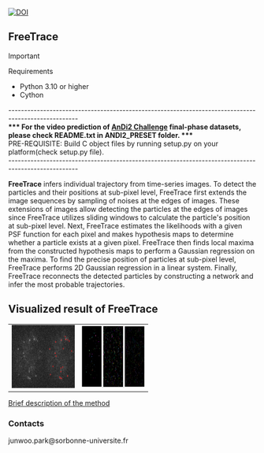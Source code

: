[![DOI](https://zenodo.org/badge/DOI/10.5281/zenodo.13336251.svg)](https://doi.org/10.5281/zenodo.13336251)
## FreeTrace

> [!IMPORTANT]  
> Requirements </br>
> - Python 3.10 or higher</br>
> - Cython</br>

---------------------------------------------------------------------------------------------------- </br>
<b>*** For the video prediction of [AnDi2 Challenge](http://andi-challenge.org/challenge-2024/#andi2seminar) final-phase datasets, please check README.txt in ANDI2_PRESET folder. ***</b></br>
PRE-REQUISITE: Build C object files by running setup.py on your platform(check setup.py file).</br>
---------------------------------------------------------------------------------------------------- </br>

<b>FreeTrace</b> infers individual trajectory from time-series images. To detect the particles and their positions at sub-pixel level, FreeTrace first extends the image sequences by sampling of noises at the edges of images. These extensions of images allow detecting the particles at the edges of images since FreeTrace utilizes sliding windows to calculate the particle's position at sub-pixel level. Next, FreeTrace estimates the likelihoods with a given PSF function for each pixel and makes hypothesis maps to determine whether a particle exists at a given pixel. FreeTrace then finds local maxima from the constructed hypothesis maps to perform a Gaussian regression on the maxima. To find the precise position of particles at sub-pixel level, FreeTrace performs 2D Gaussian regression in a linear system. Finally, FreeTrace reconnects the detected particles by constructing a network and infer the most probable trajectories.

<h2>Visualized result of FreeTrace</h2>
<table border="0"> 
        <tr> 
            <td><img src="https://github.com/JunwooParkSaribu/FreeTrace/blob/main/tmps/result0.png" width="128" height="128"></td> 
            <td><img src="https://github.com/JunwooParkSaribu/FreeTrace/blob/main/tmps/result1.png" width="128" height="128"></td> 
        </tr> 
</table>

[Brief description of the method](https://github.com/JunwooParkSaribu/FreeTrace/blob/main/method_description.pdf)</br>

<h3> Contacts </h3>
junwoo.park@sorbonne-universite.fr<br>
